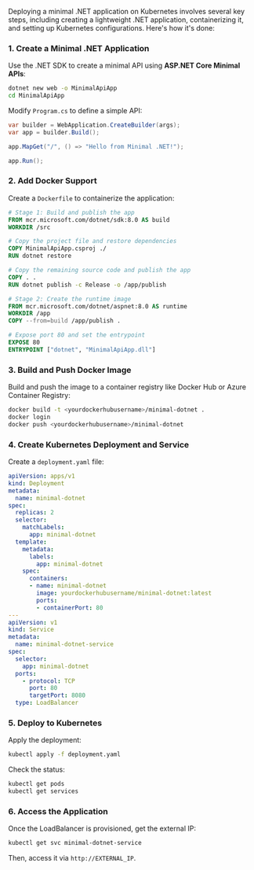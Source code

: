 Deploying a minimal .NET application on Kubernetes involves several key steps, including creating a lightweight .NET application, containerizing it, and setting up Kubernetes configurations. Here's how it's done:

### **1. Create a Minimal .NET Application**
Use the .NET SDK to create a minimal API using **ASP.NET Core Minimal APIs**:

```sh
dotnet new web -o MinimalApiApp
cd MinimalApiApp
```

Modify `Program.cs` to define a simple API:

```csharp
var builder = WebApplication.CreateBuilder(args);
var app = builder.Build();

app.MapGet("/", () => "Hello from Minimal .NET!");

app.Run();
```

### **2. Add Docker Support**
Create a `Dockerfile` to containerize the application:

```dockerfile
# Stage 1: Build and publish the app
FROM mcr.microsoft.com/dotnet/sdk:8.0 AS build
WORKDIR /src

# Copy the project file and restore dependencies
COPY MinimalApiApp.csproj ./
RUN dotnet restore

# Copy the remaining source code and publish the app
COPY . .
RUN dotnet publish -c Release -o /app/publish

# Stage 2: Create the runtime image
FROM mcr.microsoft.com/dotnet/aspnet:8.0 AS runtime
WORKDIR /app
COPY --from=build /app/publish .

# Expose port 80 and set the entrypoint
EXPOSE 80
ENTRYPOINT ["dotnet", "MinimalApiApp.dll"]
```

### **3. Build and Push Docker Image**
Build and push the image to a container registry like Docker Hub or Azure Container Registry:

```sh
docker build -t <yourdockerhubusername>/minimal-dotnet .
docker login
docker push <yourdockerhubusername>/minimal-dotnet
```

### **4. Create Kubernetes Deployment and Service**
Create a `deployment.yaml` file:

```yaml
apiVersion: apps/v1
kind: Deployment
metadata:
  name: minimal-dotnet
spec:
  replicas: 2
  selector:
    matchLabels:
      app: minimal-dotnet
  template:
    metadata:
      labels:
        app: minimal-dotnet
    spec:
      containers:
      - name: minimal-dotnet
        image: yourdockerhubusername/minimal-dotnet:latest
        ports:
        - containerPort: 80
---
apiVersion: v1
kind: Service
metadata:
  name: minimal-dotnet-service
spec:
  selector:
    app: minimal-dotnet
  ports:
    - protocol: TCP
      port: 80
      targetPort: 8080
  type: LoadBalancer
```

### **5. Deploy to Kubernetes**
Apply the deployment:

```sh
kubectl apply -f deployment.yaml
```

Check the status:

```sh
kubectl get pods
kubectl get services
```

### **6. Access the Application**
Once the LoadBalancer is provisioned, get the external IP:

```sh
kubectl get svc minimal-dotnet-service
```

Then, access it via `http://EXTERNAL_IP`.

